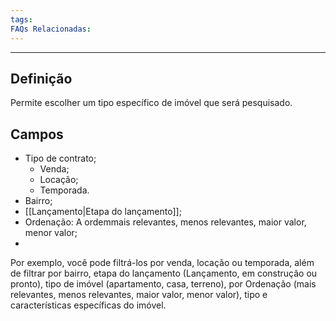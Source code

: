 ```yaml
---
tags:
FAQs Relacionadas:
---
```

---
## Definição

Permite escolher um tipo específico de imóvel que será pesquisado.

## Campos

- Tipo de contrato;
	- Venda;
	- Locação;
	- Temporada.
- Bairro;
- [[Lançamento|Etapa do lançamento]];
- Ordenação: A ordemmais relevantes, menos relevantes, maior valor, menor valor;
- 
Por exemplo, você pode filtrá-los por venda, locação ou temporada, além de filtrar por bairro, etapa do lançamento (Lançamento, em construção ou pronto), tipo de imóvel (apartamento, casa, terreno), por Ordenação (mais relevantes, menos relevantes, maior valor, menor valor), tipo e características específicas do imóvel.